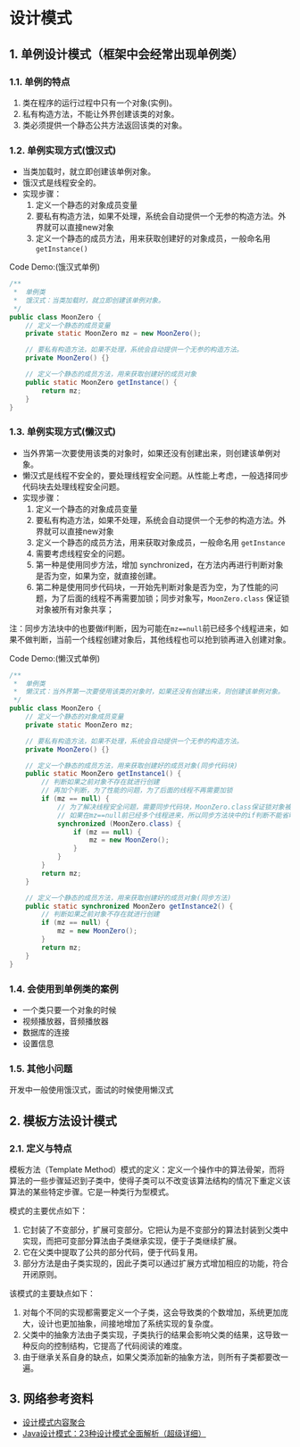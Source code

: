 # 设计模式

## 1. 单例设计模式（框架中会经常出现单例类）
### 1.1. 单例的特点

1. 类在程序的运行过程中只有一个对象(实例)。
2. 私有构造方法，不能让外界创建该类的对象。
3. 类必须提供一个静态公共方法返回该类的对象。

### 1.2. 单例实现方式(饿汉式)

- 当类加载时，就立即创建该单例对象。
- 饿汉式是线程安全的。
- 实现步骤：
    1. 定义一个静态的对象成员变量
    2. 要私有构造方法，如果不处理，系统会自动提供一个无参的构造方法。外界就可以直接new对象
    3. 定义一个静态的成员方法，用来获取创建好的对象成员，一般命名用 `getInstance()`

Code Demo:(饿汉式单例)

```java
/**
 *  单例类
 *  饿汉式：当类加载时，就立即创建该单例对象。
 */
public class MoonZero {
    // 定义一个静态的成员变量
    private static MoonZero mz = new MoonZero();

    // 要私有构造方法，如果不处理，系统会自动提供一个无参的构造方法。
    private MoonZero() {}

    // 定义一个静态的成员方法，用来获取创建好的成员对象
    public static MoonZero getInstance() {
        return mz;
    }
}
```

### 1.3. 单例实现方式(懒汉式)

- 当外界第一次要使用该类的对象时，如果还没有创建出来，则创建该单例对象。
- 懒汉式是线程不安全的，要处理线程安全问题。从性能上考虑，一般选择同步代码块去处理线程安全问题。
- 实现步骤：
    1. 定义一个静态的对象成员变量
    2. 要私有构造方法，如果不处理，系统会自动提供一个无参的构造方法。外界就可以直接new对象
    3. 定义一个静态的成员方法，用来获取对象成员，一般命名用 `getInstance`
    4. 需要考虑线程安全的问题。
    5. 第一种是使用同步方法，增加 synchronized，在方法内再进行判断对象是否为空，如果为空，就直接创建。
    6. 第二种是使用同步代码块，一开始先判断对象是否为空，为了性能的问题，为了后面的线程不再需要加锁；同步对象写，`MoonZero.class` 保证锁对象被所有对象共享；

注：同步方法块中的也要做if判断，因为可能在`mz==null`前已经多个线程进来，如果不做判断，当前一个线程创建对象后，其他线程也可以抢到锁再进入创建对象。

Code Demo:(懒汉式单例)

```java
/**
 *	单例类
 *	懒汉式：当外界第一次要使用该类的对象时，如果还没有创建出来，则创建该单例对象。
 */
public class MoonZero {
    // 定义一个静态的对象成员变量
    private static MoonZero mz;

    // 要私有构造方法，如果不处理，系统会自动提供一个无参的构造方法。
    private MoonZero() {}

    // 定义一个静态的成员方法，用来获取创建好的成员对象(同步代码块)
    public static MoonZero getInstance1() {
        // 判断如果之前对象不存在就进行创建
        // 再加个判断，为了性能的问题，为了后面的线程不再需要加锁
        if (mz == null) {
            // 为了解决线程安全问题，需要同步代码块，MoonZero.class保证锁对象被所有对象共享
            // 如果在mz==null前已经多个线程进来，所以同步方法块中的if判断不能省略
            synchronized (MoonZero.class) {
                if (mz == null) {
                    mz = new MoonZero();
                }
            }
        }
        return mz;
    }

    // 定义一个静态的成员方法，用来获取创建好的成员对象(同步方法)
    public static synchronized MoonZero getInstance2() {
        // 判断如果之前对象不存在就进行创建
        if (mz == null) {
            mz = new MoonZero();
        }
        return mz;
    }
}
```

### 1.4. 会使用到单例类的案例

- 一个类只要一个对象的时候
- 视频播放器，音频播放器
- 数据库的连接
- 设置信息

### 1.5. 其他小问题

开发中一般使用饿汉式，面试的时候使用懒汉式

## 2. 模板方法设计模式

### 2.1. 定义与特点

模板方法（Template Method）模式的定义：定义一个操作中的算法骨架，而将算法的一些步骤延迟到子类中，使得子类可以不改变该算法结构的情况下重定义该算法的某些特定步骤。它是一种类行为型模式。

模式的主要优点如下：

1. 它封装了不变部分，扩展可变部分。它把认为是不变部分的算法封装到父类中实现，而把可变部分算法由子类继承实现，便于子类继续扩展。
2. 它在父类中提取了公共的部分代码，便于代码复用。
3. 部分方法是由子类实现的，因此子类可以通过扩展方式增加相应的功能，符合开闭原则。

该模式的主要缺点如下：

1. 对每个不同的实现都需要定义一个子类，这会导致类的个数增加，系统更加庞大，设计也更加抽象，间接地增加了系统实现的复杂度。
2. 父类中的抽象方法由子类实现，子类执行的结果会影响父类的结果，这导致一种反向的控制结构，它提高了代码阅读的难度。
3. 由于继承关系自身的缺点，如果父类添加新的抽象方法，则所有子类都要改一遍。


## 3. 网络参考资料

- [设计模式内容聚合](https://mp.weixin.qq.com/s?__biz=MzI4Njc5NjM1NQ==&mid=2247487936&idx=2&sn=02c48b88fa45a32e55b99fa0be610a29&chksm=ebd62eecdca1a7faccf9f26d17bd2108e1b8939421640f71f1ebf5f14b621448ac05ad168a00&mpshare=1&scene=1&srcid=#rd)
- [Java设计模式：23种设计模式全面解析（超级详细）](http://c.biancheng.net/design_pattern/)
